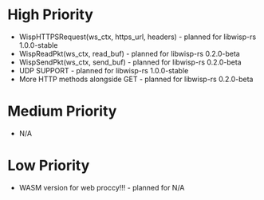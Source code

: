 # High Priority
- WispHTTPSRequest(ws_ctx, https_url, headers) - planned for libwisp-rs 1.0.0-stable
- WispReadPkt(ws_ctx, read_buf) - planned for libwisp-rs 0.2.0-beta
- WispSendPkt(ws_ctx, send_buf) - planned for libwisp-rs 0.2.0-beta
- UDP SUPPORT - planned for libwisp-rs 1.0.0-stable
- More HTTP methods alongside GET - planned for libwisp-rs 0.2.0-beta

# Medium Priority
- N/A

# Low Priority
- WASM version for web proccy!!! - planned for N/A
